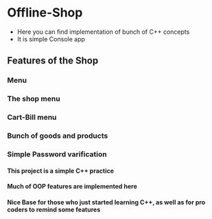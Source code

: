 # Offline-Shop
 - Here you can find implementation of bunch of C++ concepts
 - It is simple Console app 
## Features of the Shop
### Menu
### The shop menu
### Cart-Bill menu
### Bunch of goods and products
### Simple Password varification 

#### This project is a simple C++ practice 
#### Much of OOP features are implemented here
#### Nice Base for those who just started learning C++, as well as for pro coders to remind some features  
